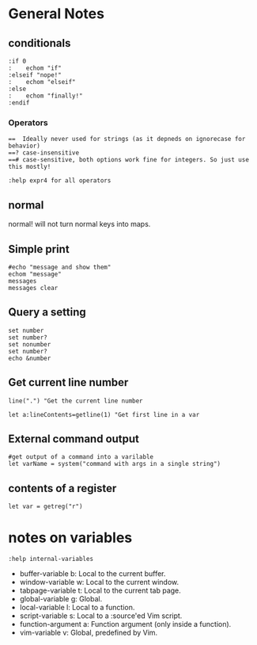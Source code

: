 # General Notes

## conditionals

```vim
:if 0
:    echom "if"
:elseif "nope!"
:    echom "elseif"
:else
:    echom "finally!"
:endif
```

### Operators

```
==  Ideally never used for strings (as it depneds on ignorecase for behavior)
==? case-insensitive
==# case-sensitive, both options work fine for integers. So just use this mostly!

:help expr4 for all operators
```

## normal

normal! will not turn normal keys into maps.


## Simple print

```vim
#echo "message and show them"
echom "message"
messages
messages clear
```

## Query a setting

```vim
set number
set number?
set nonumber
set number?
echo &number
```



## Get current line number

```vim
line(".") "Get the current line number

let a:lineContents=getline(1) "Get first line in a var
```

## External command output

```vim
#get output of a command into a varilable
let varName = system("command with args in a single string")
```

## contents of a register

```vim
let var = getreg("r")
```



# notes on variables

```vim
:help internal-variables
```

* buffer-variable    b:     Local to the current buffer.
* window-variable    w:     Local to the current window.
* tabpage-variable   t:     Local to the current tab page.
* global-variable    g:     Global.
* local-variable     l:     Local to a function.
* script-variable    s:     Local to a :source'ed Vim script.
* function-argument  a:     Function argument (only inside a function).
* vim-variable       v:     Global, predefined by Vim.

